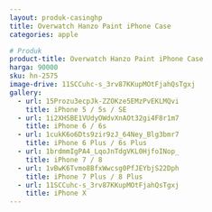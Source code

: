 ```yaml
---
layout: produk-casinghp
title: Overwatch Hanzo Paint iPhone Case
categories: apple

# Produk
product-title: Overwatch Hanzo Paint iPhone Case
harga: 90000
sku: hn-2575
image-drive: 11SCCuhc-s_3rv87KKupMOtFjahQsTgxj
gallery:
  - url: 15Prozu3ecpJk-ZZOKze5EMzPvEKLMQvi
    title: iPhone 5 / 5s / SE
  - url: 1i2XHSBE1VUdyOWdvXnAOt32gi4F8r1m7
    title: iPhone 6 / 6s
  - url: 1cukK6o6Dts9zir9zJ_64Ney_Blg3bmr7
    title: iPhone 6 Plus / 6s Plus
  - url: 1brdmmIgPA4_LqoJnTdgVKL0HjfoINop_
    title: iPhone 7 / 8
  - url: 1vBwK6Tvmo8BfxWwcsg0PfJEYbjS22Dph
    title: iPhone 7 Plus / 8 Plus
  - url: 11SCCuhc-s_3rv87KKupMOtFjahQsTgxj
    title: iPhone X
---
```

